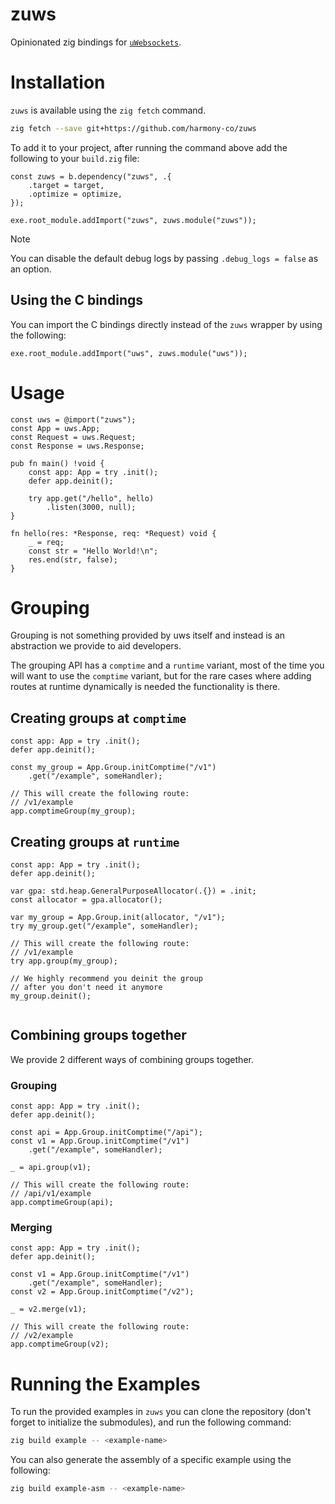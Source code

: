 # zuws

Opinionated zig bindings for [`uWebsockets`](https://github.com/uNetworking/uWebSockets).

# Installation

`zuws` is available using the `zig fetch` command.

```sh
zig fetch --save git+https://github.com/harmony-co/zuws
```

To add it to your project, after running the command above add the following to your `build.zig` file:

```zig
const zuws = b.dependency("zuws", .{
    .target = target,
    .optimize = optimize,
});

exe.root_module.addImport("zuws", zuws.module("zuws"));
```

> [!NOTE]
> You can disable the default debug logs by passing `.debug_logs = false` as an option.

## Using the C bindings

You can import the C bindings directly instead of the `zuws` wrapper by using the following:

```zig
exe.root_module.addImport("uws", zuws.module("uws"));
```

# Usage

```zig
const uws = @import("zuws");
const App = uws.App;
const Request = uws.Request;
const Response = uws.Response;

pub fn main() !void {
    const app: App = try .init();
    defer app.deinit();

    try app.get("/hello", hello)
        .listen(3000, null);
}

fn hello(res: *Response, req: *Request) void {
    _ = req;
    const str = "Hello World!\n";
    res.end(str, false);
}
```

# Grouping

Grouping is not something provided by uws itself and instead is an abstraction we provide to aid developers.

The grouping API has a `comptime` and a `runtime` variant, most of the time you will want to use the `comptime` variant, but for the rare cases where adding routes at runtime dynamically is needed the functionality is there.

## Creating groups at `comptime`

```zig
const app: App = try .init();
defer app.deinit();

const my_group = App.Group.initComptime("/v1")
    .get("/example", someHandler);

// This will create the following route:
// /v1/example
app.comptimeGroup(my_group);
```

## Creating groups at `runtime`

```zig
const app: App = try .init();
defer app.deinit();

var gpa: std.heap.GeneralPurposeAllocator(.{}) = .init;
const allocator = gpa.allocator();

var my_group = App.Group.init(allocator, "/v1");
try my_group.get("/example", someHandler);

// This will create the following route:
// /v1/example
try app.group(my_group);

// We highly recommend you deinit the group
// after you don't need it anymore
my_group.deinit();


```

## Combining groups together

We provide 2 different ways of combining groups together.

### Grouping

```zig
const app: App = try .init();
defer app.deinit();

const api = App.Group.initComptime("/api");
const v1 = App.Group.initComptime("/v1")
    .get("/example", someHandler);

_ = api.group(v1);

// This will create the following route:
// /api/v1/example
app.comptimeGroup(api);
```

### Merging

```zig
const app: App = try .init();
defer app.deinit();

const v1 = App.Group.initComptime("/v1")
    .get("/example", someHandler);
const v2 = App.Group.initComptime("/v2");

_ = v2.merge(v1);

// This will create the following route:
// /v2/example
app.comptimeGroup(v2);
```

# Running the Examples

To run the provided examples in `zuws` you can clone the repository (don't forget to initialize the submodules), and run the following command:

```zsh
zig build example -- <example-name>
```

You can also generate the assembly of a specific example using the following:

```zsh
zig build example-asm -- <example-name>
```